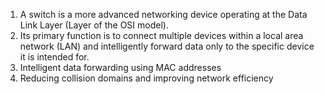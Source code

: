 1. A switch is a more advanced networking device operating at the Data Link Layer (Layer of the OSI model).
2. Its primary function is to connect multiple devices within a local area network (LAN) and intelligently forward data only to the specific device it is intended for.
3. Intelligent data forwarding using MAC addresses
4. Reducing collision domains and improving network efficiency
